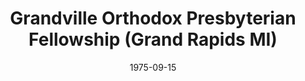 ---
date: &id001 1975-09-15
end_date: null
location:
  address: null
  city: Grand Rapids
  state: MI
minister:
- end: 1978-01-01
  name: Henry Buikema
  start: 1975-01-01
  type: Lay Evangelist
ministers:
- Henry Buikema
name: Grandville Orthodox Presbyterian Fellowship
names: null
origination_date: *id001
raw_data: "MI Grand Rapids\n\nGrandville Orthodox Presbyterian Fellowship  (September\
  \ 15, 1975\u20131979)\nLay Evangelist: Henry Buikema, 1975\u201378"
received_from: null
states:
- MI
status:
  active: false
  end_date: 1979-01-01
  reason: unknown
  received_from: null
  withdrawal_to: null
title: Grandville Orthodox Presbyterian Fellowship (Grand Rapids MI)

---